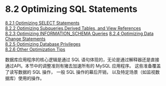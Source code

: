 # 8.2 Optimizing SQL Statements

[8.2.1 Optimizing SELECT Statements]()  
[8.2.2 Optimizing Subqueries,Derived Tables, and View References]()  
[8.2.3 Optimizing INFORMATION_SCHEMA Queries]()
[8.2.4 Optimizing Data Change Statements]()  
[8.2.5 Optimizing Database Privileges]()  
[8.2.6 Other Optimization Tips]()  
  
数据库应用程序的核心逻辑是通过 SQL 语句体现的，无论是通过解释器还是直接通过API。本节中的调整准则有猪去加速所有的 MySQL 应用程序。 这些准备覆盖了读写数据的 SQL 操作， 一般 SQL 操作的幕后开销， 以及特定场景（如监视数据库）使用的操作。